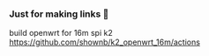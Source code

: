 ### Just for making links 👋

build openwrt for 16m spi k2  
https://github.com/shownb/k2_openwrt_16m/actions  

